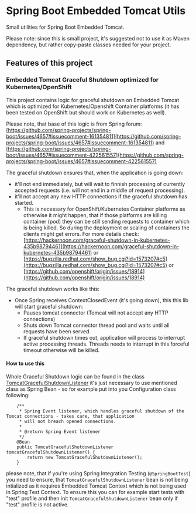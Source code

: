 # Spring Boot Embedded Tomcat Utils
Small utilities for Spring Boot Embedded Tomcat.

Please note: since this is small project, it's suggested not to use it
as Maven dependency, but rather copy-paste classes needed for your project.

## Features of this project
###  Embedded Tomcat Graceful Shutdown optimized for Kubernetes/OpenShift
This project contains logic for graceful shutdown on Embedded Tomcat which is optimized
for Kubernetes/Openshift Container platforms (it has been tested on OpenShift but should
work on Kubernetes as well).

Please note, that base of this logic is from Spring forum: [https://github.com/spring-projects/spring-boot/issues/4657#issuecomment-161354811](https://github.com/spring-projects/spring-boot/issues/4657#issuecomment-161354811)
and [https://github.com/spring-projects/spring-boot/issues/4657#issuecomment-422561557](https://github.com/spring-projects/spring-boot/issues/4657#issuecomment-422561557)

The graceful shutdown ensures that, when the application is going down:
* it'll not end immediately, but will wait to finnish processing of currently accepted
requests (i.e. will not end in a middle of request processing).
* it'll not accept any new HTTP connections if the graceful shutdown has started.
  * This is necessary for OpenShift/Kubernetes Container platforms as otherwise it might happen, that if
those platforms are killing container (pod) they can be still sending requests to container which
is being killed. So during the deployment or scaling of containers the clients might
get errors. For more details check: [https://hackernoon.com/graceful-shutdown-in-kubernetes-435b98794461](https://hackernoon.com/graceful-shutdown-in-kubernetes-435b98794461)
or [https://bugzilla.redhat.com/show_bug.cgi?id=1573207#c5](https://bugzilla.redhat.com/show_bug.cgi?id=1573207#c5)
or [https://github.com/openshift/origin/issues/18914](https://github.com/openshift/origin/issues/18914)

The graceful shutdown works like this:
* Once Spring receives ContextClosedEvent (it's going down), this this lib
will start graceful shutdown:
  * Pauses tomcat connector (Tomcat will not accept any HTTP connections)
  * Shuts down Tomcat connector thread pool and waits until all requests have been served.
  * If graceful shutdown times out, application will process to interrupt active processing threads. Threads needs to interrupt in this forceful timeout otherwise will be killed.

#### How to use this
Whole Graceful Shutdown logic can be found in the class [TomcatGracefulShutdownListener](src/main/java/com/phajek/springbootutils/tomcat/TomcatGracefulShutdownListener.java)
it's just necessary to use mentioned class as Spring Bean - so for example put into you
Configuration class following:
```
    /**
     * Spring Event listener, which handles graceful shutdown of the Tomcat connections - takes care, that application
     * will not breach opened connections.
     *
     * @return Spring Event listener
     */
    @Bean
    public TomcatGracefulShutdownListener tomcatGracefulShutdownListener() {
        return new TomcatGracefulShutdownListener();
    }
```
please note, that if you're using Spring Integration Testing (`@SpringBootTest`) you
need to ensure, that `TomcatGracefulShutdownListener` bean is not being intialized as
it requires Embedded Tomcat Context which is not being used in Spring Test Context.
To ensure this you can for example start tests with "test" profile and then init `TomcatGracefulShutdownListener` bean
only if "test" profile is not active.
